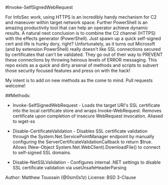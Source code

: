 #Invoke-SelfSignedWebRequest

For InfoSec work, using HTTPS is an incredibly handy mechanism for C2 and maneuver within target network space. Further PowerShell is an amazing productivity tool that can help an operator achieve dynamic results. A natural next conclusion is to combine the C2 channel (HTTPS) with the effects generator (PowerShell). Just spawn up a quick self-signed cert and life is hunky dory, right? Unfortunately, as it turns out Microsoft (and by extension PowerShell) really doesn't like SSL connections secured by certificates that can't be validated. They go out of their way to PREVENT these connections by throwing heinous levels of ERROR messaging.
This repo exists as a quick and dirty arsenal of methods and scripts to subvert those security focused features and press on with the hack!

My intent is to add on new methods as the come to mind. Pull requests welcome!

##Methods:
* Invoke-SelfSignedWebRequest - Loads the target URI's SSL certificate into the local certificate store and wraps Invoke-WebRequest. Removes certificate upon completion of insecure WebRequest invocation. Aliased to wget-ss

* Disable-CertificateValidation - Disables SSL certificate validation through the System.Net.ServicePointManager endpoint by manually configuring the ServerCertificateValidationCallback to return $true. Allows (New-Object System.Net.WebClient).DownloadFile() to connect to self-signed SSL domains.

* Disable-NetSSLValidation - Configures internal .NET settings to disable SSL certificate validation via useUnsafeHeaderParsing


Author: Matthew Toussain (@0sm0s1z)
License: BSD 3-Clause
	
